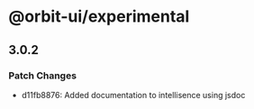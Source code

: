 # @orbit-ui/experimental

## 3.0.2

### Patch Changes

- d11fb8876: Added documentation to intellisence using jsdoc

